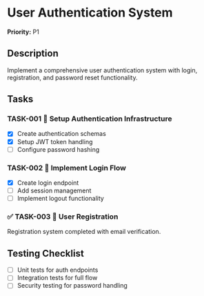# User Authentication System

**Priority:** P1

## Description

Implement a comprehensive user authentication system with login, registration, and password reset functionality.

## Tasks

### **TASK-001** 🤖 **Setup Authentication Infrastructure**

- [x] Create authentication schemas
- [x] Setup JWT token handling
- [ ] Configure password hashing

### **TASK-002** 🤖 **Implement Login Flow**

- [x] Create login endpoint
- [ ] Add session management
- [ ] Implement logout functionality

### **✅ TASK-003** 🤖 **User Registration** 

Registration system completed with email verification.

## Testing Checklist

- [ ] Unit tests for auth endpoints
- [ ] Integration tests for full flow
- [ ] Security testing for password handling